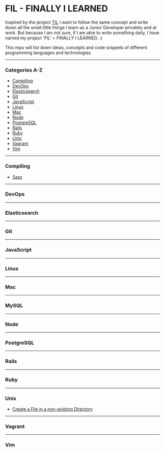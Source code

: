 # FIL - FINALLY I LEARNED

Inspired by the project [TIL](https://github.com/jbranchaud/til) I want to follow the same concept and write down all the small little things I learn as a Junior Developer privately and at work. But because I am not sure, if I am able to write something daily, I have named my project 'FIL' = FINALLY I LEARNED. :)

This repo will list down ideas, concepts and code snippets of different programming languages and technologies.

---

### Categories A-Z

* [Compiling](#compiling)
* [DevOps](#devops)
* [Elasticsearch](#elasticsearch)
* [Git](#git)
* [JavaScript](#javascript)
* [Linux](#linux)
* [Mac](#mac)
* [Node](#node)
* [PostgreSQL](#postgresql)
* [Rails](#rails)
* [Ruby](#ruby)
* [Unix](#unix)
* [Vagrant](#vagrant)
* [Vim](#vim)

---

### Compiling

* [Sass](compiling/sass.md)

---

### DevOps

---

### Elasticsearch

---

### Git

---

### JavaScript

---

### Linux

---

### Mac

---

### MySQL

---

### Node

---

### PostgreSQL

---

### Rails

---

### Ruby

---

### Unix

* [Create a File in a non-existing Directory](unix/create-a-file-in-a-non-existing-directory.md)

---

### Vagrant

---

### Vim
